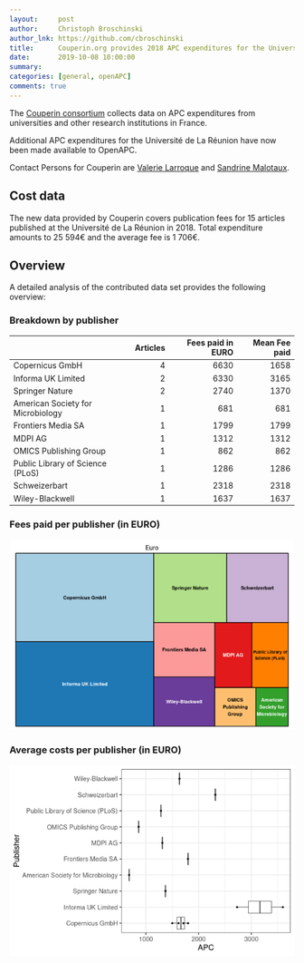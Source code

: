 ```yaml
---
layout:     post
author:     Christoph Broschinski
author_lnk: https://github.com/cbroschinski
title:      Couperin.org provides 2018 APC expenditures for the Université de La Réunion
date:       2019-10-08 10:00:00
summary:    
categories: [general, openAPC]
comments: true
---
```





The [Couperin consortium](https://couperin.org) collects data on APC expenditures from universities and other research institutions in France. 

Additional APC expenditures for the Université de La Réunion have now been made available to OpenAPC.

Contact Persons for Couperin are [Valerie Larroque](mailto:valerie.larroque@couperin.org) and [Sandrine Malotaux](mailto:sandrine.malotaux@inp-toulouse.fr).

## Cost data


The new data provided by Couperin covers publication fees for 15 articles published at the Université de La Réunion in 2018. Total expenditure amounts to 25 594€ and the average fee is 1 706€.


## Overview

A detailed analysis of the contributed data set provides the following overview:

### Breakdown by publisher


|                                  | Articles| Fees paid in EURO| Mean Fee paid|
|:---------------------------------|--------:|-----------------:|-------------:|
|Copernicus GmbH                   |        4|              6630|          1658|
|Informa UK Limited                |        2|              6330|          3165|
|Springer Nature                   |        2|              2740|          1370|
|American Society for Microbiology |        1|               681|           681|
|Frontiers Media SA                |        1|              1799|          1799|
|MDPI AG                           |        1|              1312|          1312|
|OMICS Publishing Group            |        1|               862|           862|
|Public Library of Science (PLoS)  |        1|              1286|          1286|
|Schweizerbart                     |        1|              2318|          2318|
|Wiley-Blackwell                   |        1|              1637|          1637|

### Fees paid per publisher (in EURO)

![plot of chunk tree_couperin_2019_10_08_full](/figure/tree_couperin_2019_10_08_full-1.png)

###  Average costs per publisher (in EURO)

![plot of chunk box_couperin_2019_10_08_publisher_full](/figure/box_couperin_2019_10_08_publisher_full-1.png)
